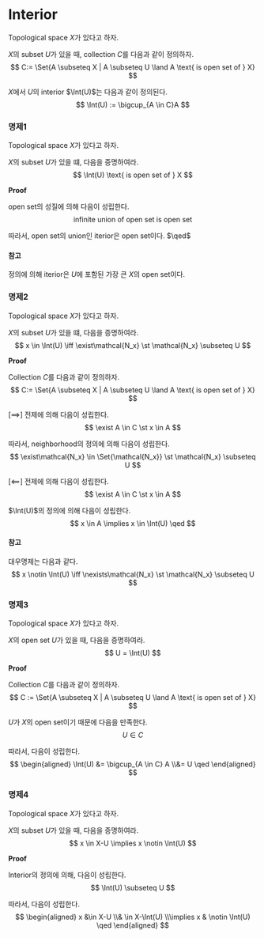 # Interior
Topological space $X$가 있다고 하자.

$X$의 subset $U$가 있을 때, collection $C$를 다음과 같이 정의하자.
$$ C:= \Set{A \subseteq X | A \subseteq U \land A \text{ is open set of } X} $$

$X$에서 $U$의 interior $\Int(U)$는 다음과 같이 정의된다.
$$ \Int(U) := \bigcup_{A \in C}A $$

### 명제1
Topological space $X$가 있다고 하자.

$X$의 subset $U$가 있을 떄, 다음을 증명하여라.
$$ \Int(U) \text{ is open set of } X $$

**Proof**

open set의 성질에 의해 다음이 성립한다.
$$ \text{infinite union of open set is open set} $$

따라서, open set의 union인 iterior은 open set이다. $\qed$

#### 참고
정의에 의해 iterior은 $U$에 포함된 가장 큰 $X$의 open set이다.

### 명제2
Topological space $X$가 있다고 하자.

$X$의 subset $U$가 있을 떄, 다음을 증명하여라.
$$ x \in \Int(U) \iff \exist\mathcal{N_x} \st \mathcal{N_x} \subseteq U $$

**Proof**

Collection $C$를 다음과 같이 정의하자.
$$ C:= \Set{A \subseteq X | A \subseteq U \land A \text{ is open set of } X} $$


[$\implies$]
전제에 의해 다음이 성립한다.
$$ \exist A \in C \st x \in A $$

따라서, neighborhood의 정의에 의해 다음이 성립한다.
$$ \exist\mathcal{N_x} \in \Set{\mathcal{N_x}} \st \mathcal{N_x} \subseteq U $$

[$\impliedby$]
전제에 의해 다음이 성립한다.
$$ \exist A \in C \st x \in A $$

$\Int(U)$의 정의에 의해 다음이 성립한다.
$$ x \in A \implies x \in \Int(U) \qed $$

#### 참고
대우명제는 다음과 같다.
$$ x \notin \Int(U) \iff \nexists\mathcal{N_x} \st \mathcal{N_x} \subseteq U $$

### 명제3
Topological space $X$가 있다고 하자.

$X$의 open set $U$가 있을 때, 다음을 증명하여라.
$$ U = \Int(U) $$

**Proof**

Collection $C$를 다음과 같이 정의하자.
$$ C := \Set{A \subseteq X | A \subseteq U \land A \text{ is open set of } X} $$

$U$가 $X$의 open set이기 때문에 다음을 만족한다.
$$ U \in C$$

따라서, 다음이 성립한다.
$$ \begin{aligned} \Int(U) &= \bigcup_{A \in C} A \\&= U \qed \end{aligned} $$

### 명제4
Topological space $X$가 있다고 하자.

$X$의 subset $U$가 있을 때, 다음을 증명하여라.
$$ x \in X-U \implies x \notin \Int(U) $$

**Proof**

Interior의 정의에 의해, 다음이 성립한다.
$$ \Int(U) \subseteq U $$

따라서, 다음이 성립한다.
$$ \begin{aligned} x &\in X-U  \\& \in X-\Int(U) \\\implies x & \notin \Int(U) \qed \end{aligned} $$
